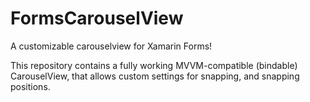# FormsCarouselView
A customizable carouselview for Xamarin Forms!

This repository contains a fully working MVVM-compatible (bindable) CarouselView, that allows custom settings for snapping, and snapping positions.

